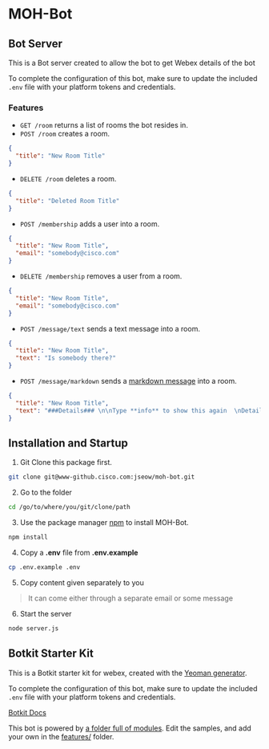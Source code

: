 # MOH-Bot

## Bot Server

This is a Bot server created to allow the bot to get Webex details of the bot

To complete the configuration of this bot, make sure to update the included `.env` file with your platform tokens and credentials.

### Features

- `GET /room` returns a list of rooms the bot resides in.
- `POST /room` creates a room.

```json
{
  "title": "New Room Title"
}
```

- `DELETE /room` deletes a room.

```json
{
  "title": "Deleted Room Title"
}
```

- `POST /membership` adds a user into a room.

```json
{
  "title": "New Room Title",
  "email": "somebody@cisco.com"
}
```

- `DELETE /membership` removes a user from a room.

```json
{
  "title": "New Room Title",
  "email": "somebody@cisco.com"
}
```

- `POST /message/text` sends a text message into a room.

```json
{
  "title": "New Room Title",
  "text": "Is somebody there?"
}
```

- `POST /message/markdown` sends a [markdown message](https://dev-preview.webex.com/formatting-messages.html) into a room.

```json
{
  "title": "New Room Title",
  "text": "###Details### \n\nType **info** to show this again  \nDetail 1: *Something important*  \nDetail 2: Not too important"
}
```

## Installation and Startup

1. Git Clone this package first.

```bash
git clone git@www-github.cisco.com:jseow/moh-bot.git
```

2. Go to the folder

```bash
cd /go/to/where/you/git/clone/path
```

3. Use the package manager [npm](https://nodejs.org/en/) to install MOH-Bot.

```bash
npm install
```

4. Copy a **.env** file from **.env.example**

```bash
cp .env.example .env
```

5. Copy content given separately to you

> It can come either through a separate email or some message

6. Start the server

```bash
node server.js
```

## Botkit Starter Kit

This is a Botkit starter kit for webex, created with the [Yeoman generator](https://github.com/howdyai/botkit/tree/master/packages/generator-botkit#readme).

To complete the configuration of this bot, make sure to update the included `.env` file with your platform tokens and credentials.

[Botkit Docs](https://botkit.ai/docs/v4)

This bot is powered by [a folder full of modules](https://botkit.ai/docs/v4/core.html#organize-your-bot-code).
Edit the samples, and add your own in the [features/](features/) folder.
